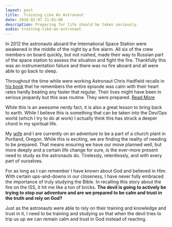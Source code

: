 ```yaml
---
layout: post
title:  Training Like An Astronaut
date: 2016-02-07 21:01:00
description: Preparing for life should be taken seriously.
audio: training-like-an-astronaut
---
```


In 2012 the astronauts aboard the International Space Station were awakened in the middle of the night by a fire alarm. All six of the crew members on board quickly, but not rushed, made their way to Russian part of the space station to assess the situation and fight the fire. Thankfully this was an instrumentation failure and there was no fire aboard and all were able to go back to sleep.

Throughout the time while were working Astronaut Chris Hadfield recalls in [his book](https://www.amazon.com/Astronauts-Guide-Life-Earth-Determination/dp/0316253030) that he remembers the entire episode was calm with their heart rates hardly beating any faster that regular. Their lives might have been in serious jeopardy but this was routine. They were prepared. [Read More](http://www.pbs.org/wgbh/nova/blogs/secretlife/blogposts/how-do-you-overcome-fear/)

While this is an awesome nerdy fact, it is also a great lesson to bring back to earth. While I believe this is something that can be taken into the Dev/Ops world (which I try to do at work) I actually think this has struck a deeper chord in my spiritual life.

My [wife](http://allisonramsing.com) and I are currently on an adventure to be a part of a church plant in Portland, Oregon. While this is exciting, we are finding the reality of needing to be prepared. That means ensuring we have our move planned well, but more deeply and a certain life change for sure, is the ever-more present need to study as the astronauts do. Tirelessly, relentlessly, and with every part of ourselves.

For as long as I can remember I have known about God and believed in Him. With certain ups-and-downs in our closeness, I have never fully embraced the importance of truly studying the Bible. In recalling this story about the fire on the ISS, it hit me like a ton of bricks. **The devil is going to actively be trying to stop our adventure and are we prepared to be calm and trust in the truth and rely on God?**

Just as the astronauts were able to rely on their training and knowledge and trust in it, I need to be training and studying so that when the devil tries to trip us up we can remain calm and trust in God instead of reacting.
